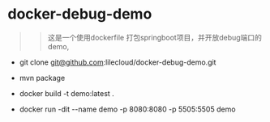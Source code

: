 # docker-debug-demo

>> 这是一个使用dockerfile 打包springboot项目，并开放debug端口的demo,
- git clone git@github.com:lilecloud/docker-debug-demo.git

- mvn package

- docker build -t demo:latest .

- docker run -dit --name demo -p 8080:8080 -p 5505:5505 demo
